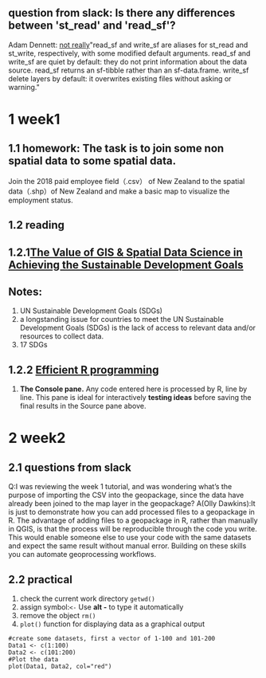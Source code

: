 ## question from slack: Is there any differences between 'st_read' and 'read_sf'?

Adam Dennett: [not really](https://r-spatial.github.io/sf/reference/st_read.html)"read_sf and write_sf are aliases for st_read and st_write, respectively, with some modified default arguments. read_sf and write_sf are quiet by default: they do not print information about the data source. read_sf returns an sf-tibble rather than an sf-data.frame. write_sf delete layers by default: it overwrites existing files without asking or warning."

# 1 week1
## 1.1 homework: The task is to join some non spatial data to some spatial data.
Join the 2018 paid employee field（.csv） of New Zealand  to the spatial data（.shp）of New Zealand and make a basic map to visualize the employment status.

## 1.2 reading
## 1.2.1[The Value of GIS & Spatial Data Science in Achieving the Sustainable Development Goals](https://complexsystemstheory.net/2020/09/23/gis-and-the-sustainable-development-goals/)
## Notes: 
  1. UN Sustainable Development Goals (SDGs)
  2. a longstanding issue for countries to meet the UN Sustainable Development Goals (SDGs) is the lack of access to relevant data and/or resources to collect data.
  3. 17 SDGs

## 1.2.2 [Efficient R programming](https://csgillespie.github.io/efficientR/)
  1. **The Console pane.** Any code entered here is processed by R, line by line. This pane is ideal for interactively **testing ideas** before saving the final results in the Source pane above.



# 2 week2
## 2.1 questions from slack
Q:I was reviewing the week 1 tutorial, and was wondering what’s the purpose of importing the CSV into the geopackage, since the data have already been joined to the map layer in the geopackage?
A(Olly Dawkins):It is just to demonstrate how you can add processed files to a geopackage in R. The advantage of adding files to a geopackage in R, rather than manually in QGIS, is that the process will be reproducible through the code you write. This would enable someone else to use your code with the same datasets and expect the same result without manual error. Building on these skills you can automate geoprocessing workflows.

## 2.2 practical
1. check the current work directory `getwd()`
2. assign symbol:`<-` Use **alt -** to type it automatically
3. remove the object `rm()`
4.  `plot()` function for displaying data as a graphical output
```
#create some datasets, first a vector of 1-100 and 101-200
Data1 <- c(1:100)
Data2 <- c(101:200)
#Plot the data
plot(Data1, Data2, col="red")
```
